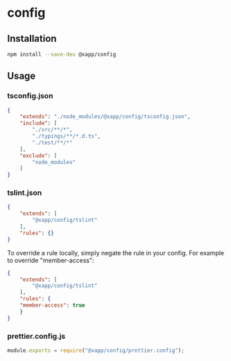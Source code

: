 # config

## Installation

```sh
npm install --save-dev @xapp/config
```

## Usage

### tsconfig.json

```json
{
    "extends": "./node_modules/@xapp/config/tsconfig.json",
    "include": [
        "./src/**/*",
        "./typings/**/*.d.ts",
        "./test/**/*"
    ],
    "exclude": [
        "node_modules"
    ]
}
```

### tslint.json

```json
{
    "extends": [
        "@xapp/config/tslint"
    ],
    "rules": {}
}
```

To override a rule locally, simply negate the rule in your config.  For example to override "member-access":
```json
{
    "extends": [
        "@xapp/config/tslint"
    ],
    "rules": {
    "member-access": true
    }
}
```

### prettier.config.js

```javascript
module.exports = require("@xapp/config/prettier.config");
```
